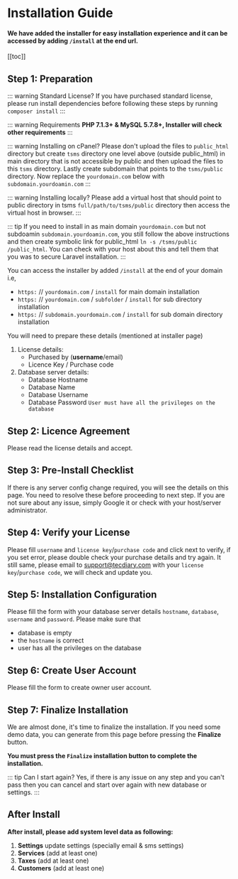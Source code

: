 # Installation Guide

#### We have added the installer for easy installation experience and it can be accessed by adding `/install` at the end url.

[[toc]]

## Step 1: Preparation

::: warning Standard License?
If you have purchased standard license, please run install dependencies before following these steps by running `composer install`
:::

::: warning Requirements
**PHP 7.1.3+ & MySQL 5.7.8+, Installer will check other requirements**
:::

::: warning Installing on cPanel?
Please don't upload the files to `public_html` directory but create `tsms` directory one level above (outside public_html) in main directory that is not accessible by public and then upload the files to this `tsms` directory. Lastly create subdomain that points to the `tsms/public` directory. Now replace the `yourdomain.com` below with `subdomain.yourdoamin.com`
:::

::: warning Installing locally?
Please add a virtual host that should point to public directory in tsms `full/path/to/tsms/public` directory then access the virtual host in browser.
:::

::: tip
If you need to install in as main domain `yourdomain.com` but not subdoamin `subdomain.yourdoamin.com`, you still follow the above instructions and then create symbolic link for public_html `ln -s /tsms/public /public_html`. You can check with your host about this and tell them that you was to secure Laravel installation.
:::

You can access the installer by added `/install` at the end of your domain i.e,

-   `https:` // `yourdomain.com` / `install` for main domain installation
-   `https:` // `yourdomain.com` / `subfolder` / `install` for sub directory installation
-   `https:` // `subdomain.yourdomain.com` / `install` for sub domain directory installation

You will need to prepare these details (mentioned at installer page)

1.  License details:
    -   Purchased by (**username**/email)
    -   Licence Key / Purchase code
2.  Database server details:
    -   Database Hostname
    -   Database Name
    -   Database Username
    -   Database Password `User must have all the privileges on the database`

## Step 2: Licence Agreement

Please read the license details and accept.

## Step 3: Pre-Install Checklist

If there is any server config change required, you will see the details on this page. You need to resolve these before proceeding to next step. If you are not sure about any issue, simply Google it or check with your host/server administrator.

## Step 4: Verify your License

Please fill `username` and `license key`/`purchase code` and click next to verify, if you set error, please double check your purchase details and try again. It still same, please email to support@tecdiary.com with your `license key`/`purchase code`, we will check and update you.

## Step 5: Installation Configuration

Please fill the form with your database server details `hostname`, `database`, `username` and `password`.
Please make sure that

-   database is empty
-   the `hostname` is correct
-   user has all the privileges on the database

## Step 6: Create User Account

Please fill the form to create owner user account.

## Step 7: Finalize Installation

We are almost done, it's time to finalize the installation. If you need some demo data, you can generate from this page before pressing the **Finalize** button.

**You must press the `Finalize` installation button to complete the installation.**

::: tip Can I start again?
Yes, if there is any issue on any step and you can't pass then you can cancel and start over again with new database or settings.
:::

## After Install

**After install, please add system level data as following:**

1. **Settings** update settings (specially email & sms settings)
2. **Services** (add at least one)
3. **Taxes** (add at least one)
4. **Customers** (add at least one)
